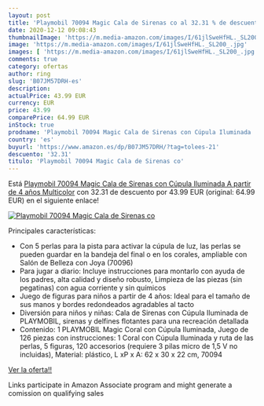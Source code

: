 ```yaml
---
layout: post
title: 'Playmobil 70094 Magic Cala de Sirenas co al 32.31 % de descuento'
date: 2020-12-12 09:08:43
thumbnailImage: 'https://m.media-amazon.com/images/I/61jlSweHfHL._SL200_.jpg'
image: 'https://m.media-amazon.com/images/I/61jlSweHfHL._SL200_.jpg'
images: [ 'https://m.media-amazon.com/images/I/61jlSweHfHL._SL200_.jpg' ]
comments: true
category: ofertas
author: ring
slug: 'B07JM57DRH-es'
description:
actualPrice: 43.99 EUR
currency: EUR
price: 43.99
comparePrice: 64.99 EUR
inStock: true
prodname: 'Playmobil 70094 Magic Cala de Sirenas con Cúpula Iluminada  A partir de 4 años  Multicolor'
country: 'es'
buyurl: 'https://www.amazon.es/dp/B07JM57DRH/?tag=tolees-21'
descuento: '32.31'
titulo: 'Playmobil 70094 Magic Cala de Sirenas co'
---
```


Está [Playmobil 70094 Magic Cala de Sirenas con Cúpula Iluminada  A partir de 4 años  Multicolor](https://www.amazon.es/dp/B07JM57DRH/?tag=tolees-21) con 32.31 de descuento por 43.99 EUR (original: 64.99 EUR) en el siguiente enlace!

[![Playmobil 70094 Magic Cala de Sirenas co](https://m.media-amazon.com/images/I/61jlSweHfHL._SL200_.jpg)](https://www.amazon.es/dp/B07JM57DRH/?tag=tolees-21)

Principales características:

- Con 5 perlas para la pista para activar la cúpula de luz, las perlas se pueden guardar en la bandeja del final o en los corales, ampliable con Salón de Belleza con Joya (70096)
- Para jugar a diario: Incluye instrucciones para montarlo con ayuda de los padres, alta calidad y diseño robusto, Limpieza de las piezas (sin pegatinas) con agua corriente y sin químicos
- Juego de figuras para niños a partir de 4 años: Ideal para el tamaño de sus manos y bordes redondeados agradables al tacto
- Diversión para niños y niñas: Cala de Sirenas con Cúpula Iluminada de PLAYMOBIL, sirenas y delfines flotantes para una recreación detallada
- Contenido: 1 PLAYMOBIL Magic Coral con Cúpula Iluminada, Juego de 126 piezas con instrucciones: 1 Coral con Cúpula Iluminada y ruta de las perlas, 5 figuras, 120 accesorios (requiere 3 pilas micro de 1,5 V no incluidas), Material: plástico, L xP x A: 62 x 30 x 22 cm, 70094

[Ver la oferta!!](https://www.amazon.es/dp/B07JM57DRH/?tag=tolees-21)

Links participate in Amazon Associate program and might generate a comission on qualifying sales


